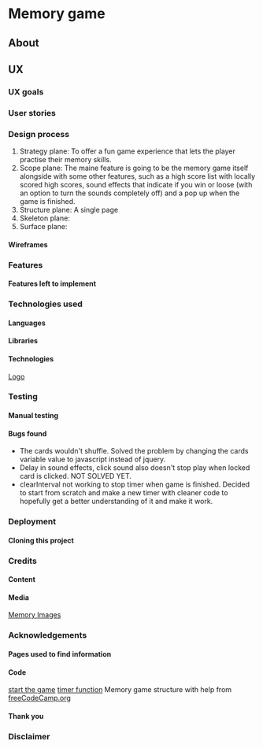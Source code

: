 # Memory game

## About

## UX
### UX goals
### User stories
### Design process
1. Strategy plane: To offer a fun game experience that lets the player practise their memory skills.
2. Scope plane: The maine feature is going to be the memory game itself alongside with some other features, such as 
a high score list with locally scored high scores, sound effects that indicate if you win or loose (with an option 
to turn the sounds completely off) and a pop up when the game is finished.
3. Structure plane: A single page
4. Skeleton plane:
5. Surface plane:

#### Wireframes

### Features
#### Features left to implement

### Technologies used
#### Languages
#### Libraries
#### Technologies
[Logo](https://www.freelogodesign.org)

### Testing
#### Manual testing
#### Bugs found
* The cards wouldn't shuffle. Solved the problem by changing the cards variable value to javascript instead of jquery. 
* Delay in sound effects, click sound also doesn't stop play when locked card is clicked. NOT SOLVED YET.
* clearInterval not working to stop timer when game is finished. 
Decided to start from scratch and make a new timer with cleaner code to hopefully get a better understanding of it
and make it work.

### Deployment
#### Cloning this project

### Credits
#### Content
#### Media
[Memory Images](https://www.freepik.com/free-vector/potted-plants-set_8271077.htm#page=1&query=plants&position=1)

### Acknowledgements
#### Pages used to find information
#### Code
[start the game](https://stackoverflow.com/questions/5299895/jquery-detecting-and-removing-an-element-clicked)
[timer function](https://www.youtube.com/watch?v=x7WJEmxNlEs)
Memory game structure with help from [freeCodeCamp.org](https://www.youtube.com/watch?v=ZniVgo8U7ek/)
#### Thank you

### Disclaimer